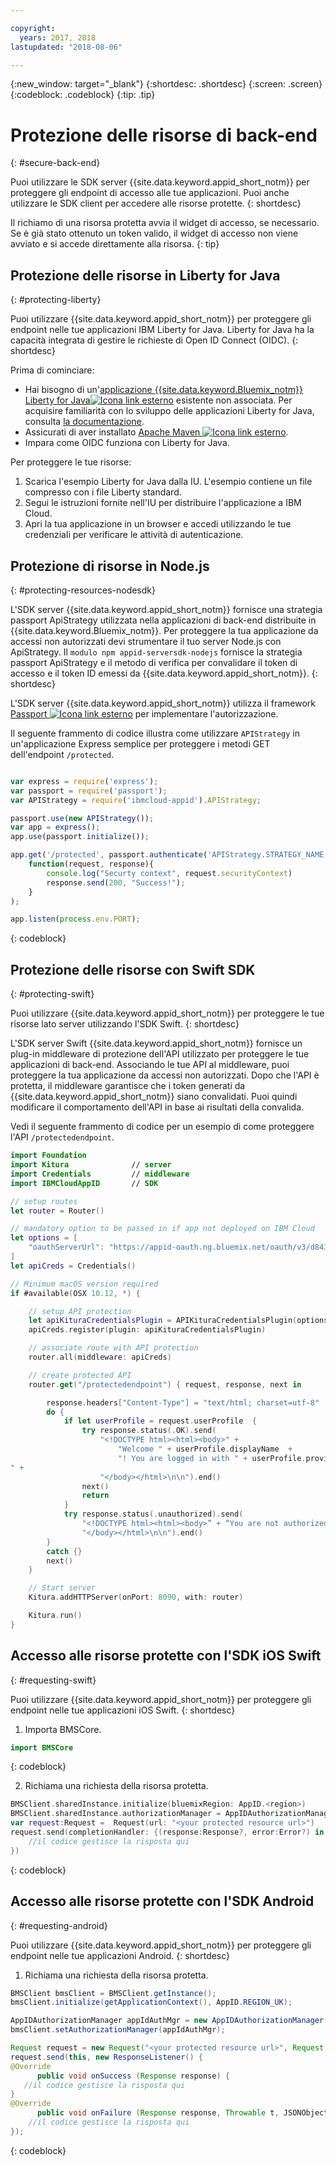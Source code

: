 ```yaml
---

copyright:
  years: 2017, 2018
lastupdated: "2018-08-06"

---
```


{:new_window: target="_blank"}
{:shortdesc: .shortdesc}
{:screen: .screen}
{:codeblock: .codeblock}
{:tip: .tip}


# Protezione delle risorse di back-end
{: #secure-back-end}

Puoi utilizzare le SDK server {{site.data.keyword.appid_short_notm}} per proteggere gli endpoint di accesso alle tue applicazioni. Puoi anche utilizzare le SDK client per accedere alle risorse protette.
{: shortdesc}

Il richiamo di una risorsa protetta avvia il widget di accesso, se necessario. Se è già stato ottenuto un token valido, il widget di accesso non viene avviato e si accede direttamente alla risorsa.
{: tip}

## Protezione delle risorse in Liberty for Java
{: #protecting-liberty}

Puoi utilizzare {{site.data.keyword.appid_short_notm}} per proteggere gli endpoint nelle tue applicazioni IBM Liberty for Java. Liberty for Java ha la capacità integrata di gestire le richieste di Open ID Connect (OIDC).
{: shortdesc}



Prima di cominciare:
* Hai bisogno di un'<a href="https://console.bluemix.net/catalog/starters/liberty-for-java" target="_blank">applicazione {{site.data.keyword.Bluemix_notm}} Liberty for Java<img src="../../icons/launch-glyph.svg" alt="Icona link esterno"></a> esistente non associata. Per acquisire familiarità con lo sviluppo delle applicazioni Liberty for Java, consulta [la documentazione](/docs/runtimes/liberty/index.html).
* Assicurati di aver installato <a href="https://maven.apache.org/download.cgi" target="_blank">Apache Maven <img src="../../icons/launch-glyph.svg" alt="Icona link esterno"></a>.
* Impara come OIDC funziona con Liberty for Java.



Per proteggere le tue risorse:

1. Scarica l'esempio Liberty for Java dalla IU. L'esempio contiene un file compresso con i file Liberty standard.
2. Segui le istruzioni fornite nell'IU per distribuire l'applicazione a IBM Cloud.
3. Apri la tua applicazione in un browser e accedi utilizzando le tue credenziali per verificare le attività di autenticazione.

## Protezione di risorse in Node.js
{: #protecting-resources-nodesdk}

L'SDK server {{site.data.keyword.appid_short_notm}} fornisce una strategia passport ApiStrategy utilizzata nella applicazioni di back-end distribuite in {{site.data.keyword.Bluemix_notm}}. Per proteggere la tua applicazione da accessi non autorizzati devi strumentare il tuo server Node.js con ApiStrategy. Il `modulo npm appid-serversdk-nodejs` fornisce la strategia passport ApiStrategy e il metodo di verifica per convalidare il token di accesso e il token ID emessi da {{site.data.keyword.appid_short_notm}}.
{: shortdesc}

L'SDK server {{site.data.keyword.appid_short_notm}} utilizza il framework <a href="http://passportjs.org/" target="_blank">Passport <img src="../../icons/launch-glyph.svg" alt="Icona link esterno"></a> per implementare l'autorizzazione.

Il seguente frammento di codice illustra come utilizzare `APIStrategy` in un'applicazione Express semplice per proteggere i metodi GET dell'endpoint `/protected`.
  ```JavaScript

  var express = require('express');
  var passport = require('passport');
  var APIStrategy = require('ibmcloud-appid').APIStrategy;

  passport.use(new APIStrategy());
  var app = express();
  app.use(passport.initialize());

  app.get('/protected', passport.authenticate('APIStrategy.STRATEGY_NAME', {session: false }),
      function(request, response){
          console.log("Securty context", request.securityContext)    
          response.send(200, "Success!");
      }
  );

  app.listen(process.env.PORT);
  ```
  {: codeblock}


## Protezione delle risorse con Swift SDK
{: #protecting-swift}

Puoi utilizzare {{site.data.keyword.appid_short_notm}} per proteggere le tue risorse lato server utilizzando l'SDK Swift.
{: shortdesc}

L'SDK server Swift {{site.data.keyword.appid_short_notm}} fornisce un plug-in middleware di protezione dell'API utilizzato per proteggere le tue applicazioni di back-end. Associando le tue API al middleware, puoi proteggere la tua applicazione da accessi non autorizzati. Dopo che l'API è protetta, il middleware garantisce che i token generati da {{site.data.keyword.appid_short_notm}} siano convalidati. Puoi quindi modificare il comportamento dell'API in base ai risultati della convalida.

Vedi il seguente frammento di codice per un esempio di come proteggere l'API `/protectedendpoint`.

```Swift
import Foundation
import Kitura              // server
import Credentials         // middleware
import IBMCloudAppID       // SDK

// setup routes
let router = Router()

// mandatory option to be passed in if app not deployed on IBM Cloud
let options = [
    "oauthServerUrl": "https://appid-oauth.ng.bluemix.net/oauth/v3/d8438de6-c325-4956-ad34-abd49194affd",
]
let apiCreds = Credentials()

// Minimum macOS version required
if #available(OSX 10.12, *) {

    // setup API protection
    let apiKituraCredentialsPlugin = APIKituraCredentialsPlugin(options: options)
    apiCreds.register(plugin: apiKituraCredentialsPlugin)

    // associate route with API protection
    router.all(middleware: apiCreds)

    // create protected API
    router.get("/protectedendpoint") { request, response, next in

        response.headers["Content-Type"] = "text/html; charset=utf-8"
        do {
            if let userProfile = request.userProfile  {
                try response.status(.OK).send(
                    "<!DOCTYPE html><html><body>" +
                        "Welcome " + userProfile.displayName  +
                        "! You are logged in with " + userProfile.provider + ".
" +
                    "</body></html>\n\n").end()
                next()
                return
            }
            try response.status(.unauthorized).send(
                "<!DOCTYPE html><html><body>” + “You are not authorized!" +
                "</body></html>\n\n").end()
        }
        catch {}
        next()
    }

    // Start server
    Kitura.addHTTPServer(onPort: 8090, with: router)

    Kitura.run()  
}
```


## Accesso alle risorse protette con l'SDK iOS Swift
{: #requesting-swift}

Puoi utilizzare {{site.data.keyword.appid_short_notm}} per proteggere gli endpoint nelle tue applicazioni iOS Swift.
{: shortdesc}

1. Importa BMSCore.
  ```swift
  import BMSCore
  ```
  {: codeblock}

2. Richiama una richiesta della risorsa protetta.
  ```swift
  BMSClient.sharedInstance.initialize(bluemixRegion: AppID.<region>)
  BMSClient.sharedInstance.authorizationManager = AppIDAuthorizationManager(appid:AppID.sharedInstance)
  var request:Request =  Request(url: "<your protected resource url>")
  request.send(completionHandler: {(response:Response?, error:Error?) in
      //il codice gestisce la risposta qui
  })
  ```
  {: codeblock}


## Accesso alle risorse protette con l'SDK Android
{: #requesting-android}

Puoi utilizzare {{site.data.keyword.appid_short_notm}} per proteggere gli endpoint nelle tue applicazioni Android.
{: shortdesc}

1. Richiama una richiesta della risorsa protetta.
  ```java
  BMSClient bmsClient = BMSClient.getInstance();
  bmsClient.initialize(getApplicationContext(), AppID.REGION_UK);

  AppIDAuthorizationManager appIdAuthMgr = new AppIDAuthorizationManager(AppID.getInstance())
  bmsClient.setAuthorizationManager(appIdAuthMgr);

  Request request = new Request("<your protected resource url>", Request.GET);
  request.send(this, new ResponseListener() {
  @Override
		public void onSuccess (Response response) {
     //il codice gestisce la risposta qui
  }
  @Override
		public void onFailure (Response response, Throwable t, JSONObject extendedInfo) {
      //il codice gestisce la risposta qui
  });
  ```
  {: codeblock}
